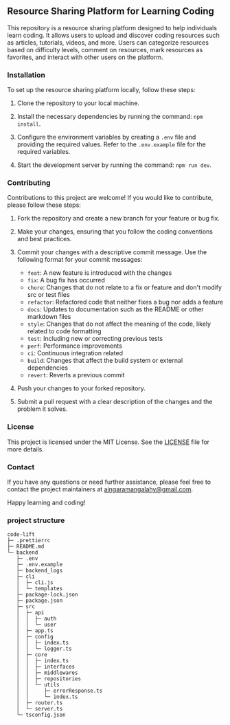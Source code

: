 ## Resource Sharing Platform for Learning Coding

This repository is a resource sharing platform designed to help individuals learn coding. It allows users to upload and discover coding resources such as articles, tutorials, videos, and more. Users can categorize resources based on difficulty levels, comment on resources, mark resources as favorites, and interact with other users on the platform.

### Installation

To set up the resource sharing platform locally, follow these steps:

1. Clone the repository to your local machine.

2. Install the necessary dependencies by running the command: `npm install`.

3. Configure the environment variables by creating a `.env` file and providing the required values. Refer to the `.env.example` file for the required variables.

4. Start the development server by running the command: `npm run dev`.

### Contributing

Contributions to this project are welcome! If you would like to contribute, please follow these steps:

1. Fork the repository and create a new branch for your feature or bug fix.

2. Make your changes, ensuring that you follow the coding conventions and best practices.

3. Commit your changes with a descriptive commit message. Use the following format for your commit messages:

   - `feat`: A new feature is introduced with the changes
   - `fix`: A bug fix has occurred
   - `chore`: Changes that do not relate to a fix or feature and don't modify src or test files
   - `refactor`: Refactored code that neither fixes a bug nor adds a feature
   - `docs`: Updates to documentation such as the README or other markdown files
   - `style`: Changes that do not affect the meaning of the code, likely related to code formatting
   - `test`: Including new or correcting previous tests
   - `perf`: Performance improvements
   - `ci`: Continuous integration related
   - `build`: Changes that affect the build system or external dependencies
   - `revert`: Reverts a previous commit

4. Push your changes to your forked repository.

5. Submit a pull request with a clear description of the changes and the problem it solves.

### License

This project is licensed under the MIT License. See the [LICENSE](LICENSE) file for more details.

### Contact

If you have any questions or need further assistance, please feel free to contact the project maintainers at [aingaramangalahy@gmail.com](mailto:aingaramangalahy@gmail.com).

Happy learning and coding!

### project structure
```
code-lift
├─ .prettierrc
├─ README.md
└─ backend
   ├─ .env
   ├─ .env.example
   ├─ backend_logs
   ├─ cli
   │  ├─ cli.js
   │  └─ templates
   ├─ package-lock.json
   ├─ package.json
   ├─ src
   │  ├─ api
   │  │  ├─ auth
   │  │  └─ user
   │  ├─ app.ts
   │  ├─ config
   │  │  ├─ index.ts
   │  │  └─ logger.ts
   │  ├─ core
   │  │  ├─ index.ts
   │  │  ├─ interfaces
   │  │  ├─ middlewares
   │  │  ├─ repositories
   │  │  └─ utils
   │  │     ├─ errorResponse.ts
   │  │     └─ index.ts
   │  ├─ router.ts
   │  └─ server.ts
   └─ tsconfig.json

```